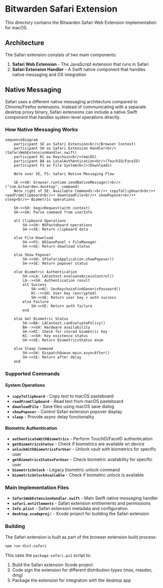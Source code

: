 # Bitwarden Safari Extension

This directory contains the Bitwarden Safari Web Extension implementation for macOS.

## Architecture

The Safari extension consists of two main components:

1. **Safari Web Extension** - The JavaScript extension that runs in Safari
2. **Safari Extension Handler** - A Swift native component that handles native messaging and OS integration

## Native Messaging

Safari uses a different native messaging architecture compared to Chrome/Firefox extensions. Instead of communicating with a separate desktop proxy binary, Safari extensions can include a native Swift component that handles system-level operations directly.

### How Native Messaging Works

```mermaid
sequenceDiagram
    participant SE as Safari Extension<br/>(Browser Context)
    participant SH as Safari Extension Handler<br/>(SafariWebExtensionHandler.swift)
    participant KC as Keychain<br/>(macOS)
    participant BA as LocalAuthentication<br/>(TouchID/FaceID)
    participant FS as File System<br/>(Downloads)

    Note over SE, FS: Safari Native Messaging Flow

    SE->>SH: browser.runtime.sendNativeMessage()<br/>("com.bitwarden.desktop", command)
    Note right of SE: Available Commands:<br/>• copyToClipboard<br/>• readFromClipboard<br/>• downloadFile<br/>• showPopover<br/>• sleep<br/>• Biometric operations

    SH->>SH: beginRequest(with context)
    SH->>SH: Parse command from userInfo
    
    alt Clipboard Operations
        SH->>SH: NSPasteboard operations
        SH->>SE: Return clipboard data
    
    else File Download
        SH->>FS: NSSavePanel + FileManager
        SH->>SE: Return download status
    
    else Show Popover
        SH->>SH: SFSafariApplication.showPopover()
        SH->>SE: Return popover status
    
    else Biometric Authentication
        SH->>LA: LAContext.evaluateAccessControl()
        LA-->>SH: Authentication result
        alt Success
            SH->>KC: SecKeychainFindGenericPassword()
            KC-->>SH: User key (encrypted)
            SH->>SE: Return user key + auth success
        else Failure
            SH->>SE: Return auth failure
        end
    
    else Get Biometric Status
        SH->>BA: LAContext.canEvaluatePolicy()
        BA-->>SH: Hardware availability
        SH->>KC: Check for stored biometric key
        KC-->>SH: Key existence status
        SH->>SE: Return BiometricsStatus enum
    
    else Sleep Command
        SH->>SH: DispatchQueue.main.asyncAfter()
        SH->>SE: Return after delay
    end
```

### Supported Commands

#### System Operations
- **`copyToClipboard`** - Copy text to macOS pasteboard
- **`readFromClipboard`** - Read text from macOS pasteboard  
- **`downloadFile`** - Save files using macOS save dialog
- **`showPopover`** - Control Safari extension popover display
- **`sleep`** - Provide async delay functionality

#### Biometric Authentication
- **`authenticateWithBiometrics`** - Perform TouchID/FaceID authentication
- **`getBiometricsStatus`** - Check if biometrics are available on device
- **`unlockWithBiometricsForUser`** - Unlock vault with biometrics for specific user
- **`getBiometricsStatusForUser`** - Check biometric availability for specific user
- **`biometricUnlock`** - Legacy biometric unlock command
- **`biometricUnlockAvailable`** - Check if biometric unlock is available

### Main Implementation Files

- **`SafariWebExtensionHandler.swift`** - Main Swift native messaging handler
- **`safari.entitlements`** - Safari extension entitlements and permissions
- **`Info.plist`** - Safari extension metadata and configuration
- **`desktop.xcodeproj/`** - Xcode project for building the Safari extension

### Building

The Safari extension is built as part of the browser extension build process:

```bash
npm run dist:safari
```

This uses the `package-safari.ps1` script to:
1. Build the Safari extension Xcode project
2. Code sign the extension for different distribution types (mas, masdev, dmg)
3. Package the extension for integration with the desktop app